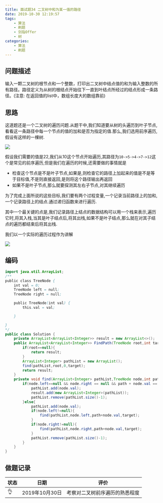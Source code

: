 ```yaml
---
title: 面试题34 二叉树中和为某一值的路径
date: 2019-10-30 12:19:57
tags:
	- 算法
	- 刷题
	- 剑指Offer
	- 树
categories:
	- 算法
	- 刷题
---
```


## 问题描述

 输入一颗二叉树的根节点和一个整数，打印出二叉树中结点值的和为输入整数的所有路径。路径定义为从树的根结点开始往下一直到叶结点所经过的结点形成一条路径。(注意: 在返回值的list中，数组长度大的数组靠前) 

<!--more-->

## 思路

这道题还是一个二叉树的遍历问题.从题干中,我们知道要从树的头遍历到叶子节点,看看这一条路径中每一个节点的值的加和是否为指定的值.那么,我们选用前序遍历,假设有这样的一棵树.

![](http://imageblog.boyn.top/201910301234_847.png)

假设我们需要的值是22,我们从10这个节点开始遍历,其路径为`10->5->4->7->12`这个是常见的前序遍历,但是我们在遍历的时候,还需要做的事情就是

- 检查这个节点是不是叶子节点,如果是,则检查它的路径上加起来的值是不是等于目标值,不是则直接返回,是则将这个路径输出再返回
- 如果不是叶子节点,那么就要探测其左右子节点,对其继续遍历

为了完成上面所说的这些目标,我们要有两个过程变量,一个记录当前路径上的加和,一个记录路径上的结点.通过递归函数来进行遍历.

其中一个最关键的点是,我们记录路径上结点的数据结构可以用一个栈来表示,遍历它时,将其入栈,当其是叶子结点后,将其出栈,如果不是叶子结点,那么就在对其子结点的遍历都结束后将其出栈.

我们以一个实际的遍历过程作为讲解

![](http://imageblog.boyn.top/201910301458_663.png)

## 编码

```java
import java.util.ArrayList;
/**
public class TreeNode {
    int val = 0;
    TreeNode left = null;
    TreeNode right = null;

    public TreeNode(int val) {
        this.val = val;

    }

}
*/
public class Solution {
    private ArrayList<ArrayList<Integer>> result = new ArrayList<>();
    public ArrayList<ArrayList<Integer>> FindPath(TreeNode root,int target) {
        if(root==null){
            return result;
        }
        ArrayList<Integer> pathList = new ArrayList();
        find(pathList,root,0,target);
        return result;
    }
    private void find(ArrayList<Integer> pathList,TreeNode node,int path,int target){
        if(node.left==null && node.right == null && path + node.val == target){
            pathList.add(node.val);
            result.add(new ArrayList<Integer>(pathList));
            pathList.remove(pathList.size()-1);
        }else{
            pathList.add(node.val);
            if(node.left!=null){
                find(pathList,node.left,path+node.val,target);
            }
            if(node.right!=null){
                find(pathList,node.right,path+node.val,target);
            }
            pathList.remove(pathList.size()-1);
        }
    }
}
```

## 做题记录

| 状态 | 日期           | 评价                           |
| ---- | -------------- | ------------------------------ |
| 👌    | 2019年10月30日 | 考察对二叉树前序遍历的熟悉程度 |